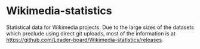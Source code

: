 # Wikimedia-statistics

Statistical data for Wikimedia projects. Due to the large sizes of the datasets which preclude using direct git uploads, most of the information is at https://github.com/Leader-board/Wikimedia-statistics/releases. 
